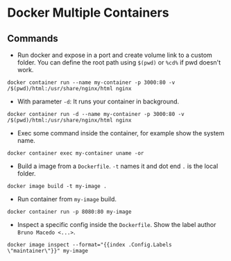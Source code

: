 # Docker Multiple Containers

## Commands

- Run docker and expose in a port and create volume link to a custom folder.
You can define the root path using `$(pwd)` or `%cd%` if pwd doesn't work.
```prompt
docker container run --name my-container -p 3000:80 -v /$(pwd)/html:/usr/share/nginx/html nginx
```

- With parameter `-d`: It runs your container in background.
```prompt
docker container run -d --name my-container -p 3000:80 -v /$(pwd)/html:/usr/share/nginx/html nginx
```

- Exec some command inside the container, for example show the system name.
```prompt
docker container exec my-container uname -or
```

- Build a image from a `Dockerfile`.
`-t` names it and dot end `.` is the local folder.
```prompt
docker image build -t my-image .
```

- Run container from `my-image` build.
```prompt
docker container run -p 8080:80 my-image
```

- Inspect a specific config inside the `Dockerfile`.
Show the label author `Bruno Macedo <...>`.
```prompt
docker image inspect --format="{{index .Config.Labels \"maintainer\"}}" my-image
```
